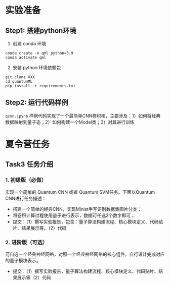 # 实验准备
## Step1: 搭建python环境
1. 创建 conda 环境
```pyhton
conda create -n qml python=3.9
conda activate qml
```

2. 安装 python 环境依赖包
```
git clone XXX
cd quantumML
pip install -r requirements.txt
```

## Step2: 运行代码样例
`qcnn.ipynb` 样例代码实现了一个最简单CNN卷积核，主要涉及：1）如何将经典数据映射到量子态；2）如何构建一个Model类；3）对其进行训练


# 夏令营任务
## Task3 任务介绍
### 1. 初级版（必做）
实现一个简单的 Quantum CNN 或者 Quantum SVM任务。下面以Quantum CNN进行任务描述：
- 搭建一个简单的经典CNN，实现Minist手写识别数据集图片分类；
- 将卷积计算过程使用量子进行表示，数据可任选2个数字即可；
- 提交：（1）撰写实验报告，包含：量子算法构建流程、核心模块定义、代码贴片、结果展示等。（2）代码



### 2. 进阶版（可选）
可自选一个经典神经网络，对照一个经典神经网络的核心组件，自行设计完成对应的量子模块表示。
- 提交：（1）撰写实验报告，量子算法构建流程、核心模块定义、代码贴片、结果展示等（2）代码
